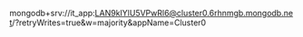 mongodb+srv://it_app:LAN9kIYlU5VPwRl6@cluster0.6rhnmgb.mongodb.net/?retryWrites=true&w=majority&appName=Cluster0